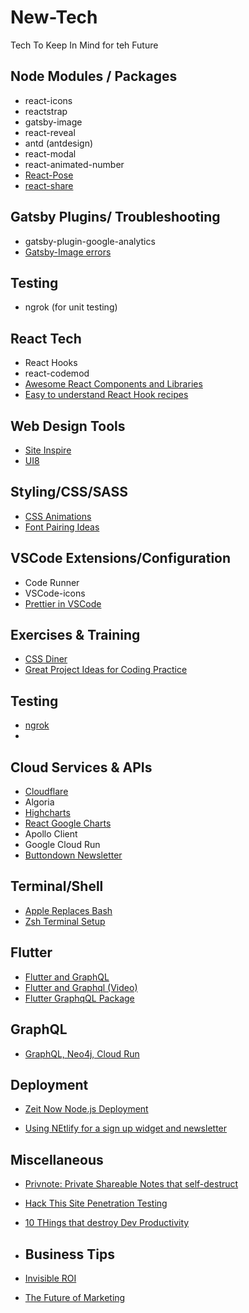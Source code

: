 # New-Tech

Tech To Keep In Mind for teh Future

## Node Modules / Packages

- react-icons
- reactstrap
- gatsby-image
- react-reveal
- antd (antdesign)
- react-modal
- react-animated-number
- [React-Pose][9]
- [react-share][12]

## Gatsby Plugins/ Troubleshooting

- gatsby-plugin-google-analytics
- [Gatsby-Image errors][27]

## Testing

- ngrok (for unit testing)

## React Tech

- React Hooks
- react-codemod
- [Awesome React Components and Libraries][2]
- [Easy to understand React Hook recipes][19]

## Web Design Tools

- [Site Inspire][1]
- [UI8][23]

## Styling/CSS/SASS

- [CSS Animations][8]
- [Font Pairing Ideas][21]

## VSCode Extensions/Configuration

- Code Runner
- VSCode-icons
- [Prettier in VSCode][13]

## Exercises & Training

- [CSS Diner][3]
- [Great Project Ideas for Coding Practice][30]

## Testing

- [ngrok][4]
-

## Cloud Services & APIs

- [Cloudflare][5]
- Algoria
- [Highcharts][6]
- [React Google Charts][7]
- Apollo Client
- Google Cloud Run
- [Buttondown Newsletter][28]

## Terminal/Shell

- [Apple Replaces Bash][10]
- [Zsh Terminal Setup][11]

## Flutter

- [Flutter and GraphQL][14]
- [Flutter and Graphql (Video)][15]
- [Flutter GraphqQL Package][16]

## GraphQL

- [GraphQL, Neo4j, Cloud Run][17]

## Deployment

- [Zeit Now Node.js Deployment][18]

- [Using NEtlify for a sign up widget and newsletter][29]

## Miscellaneous

- [Privnote: Private Shareable Notes that self-destruct][22]
- [Hack This Site Penetration Testing][24]
- [10 THings that destroy Dev Productivity][31]
- ## Business Tips

- [Invisible ROI][25]
- [The Future of Marketing][26]

<!--! Links -->

[1]: https://www.siteinspire.com
[2]: https://github.com/brillout/awesome-react-components
[3]: https://flukeout.github.io
[4]: https://ngrok.com
[5]: https://support.cloudflare.com/hc/en-us/articles/205177068-How-does-Cloudflare-work-
[6]: https://www.highcharts.com/
[7]: https://react-google-charts.com/
[8]: https://codepen.io/Kseso/pen/bfzjC
[9]: https://popmotion.io/pose/learn/install/
[10]: https://www.theverge.com/2019/6/4/18651872/apple-macos-catalina-zsh-bash-shell-replacement-features
[11]: https://dev.to/aspittel/my-terminal-setup-iterm2--zsh--30lm
[12]: https://github.com/nygardk/react-share
[13]: https://glebbahmutov.com/blog/configure-prettier-in-vscode/#integrate-eslint-in-vscode

<!-- Flutter Stuff Below -->

[14]: https://medium.com/flutter-community/graphql-with-flutter-d974abcd2ccc
[15]: https://www.youtube.com/watch?v=Re7FPa3wzN0#action=share
[16]: https://pub.dev/packages/graphql_flutter

<!-- GraphQL -->

[17]: https://medium.com/google-cloud/secure-graphql-apis-in-minutes-with-google-cloud-run-and-grand-stack-97d050dbc744

<!-- Deployment -->

[18]: https://zeit.co/
[19]: https://usehooks.com/
[20]: https://ngrok.com/

<!-- Font Ideas -->

[21]: https://fontpair.co/

<!-- miscellaneous -->

[22]: https://privnote.com/
[23]: https://ui8.net/
[24]: https://www.hackthissite.org/
[29]: https://css-tricks.com/using-netlify-forms-and-netlify-functions-to-build-an-email-sign-up-widget/
[31]: https://medium.com/hackernoon/top-12-things-that-destroy-developer-productivity-2ddf0abc190

<!-- Business -->

[25]: https://www.entrepreneur.com/article/309727
[26]: https://www.entrepreneur.com/article/302144

<!-- Gatsby -->

[27]: https://theleakycauldronblog.com/blog/problems-with-gatsby-image-and-their-workarounds/

 <!-- 
  -->

[28]: https://buttondown.email/
[30]: https://medium.com/better-programming/heres-a-list-of-app-ideas-you-could-start-coding-today-b5f33f94a42e

